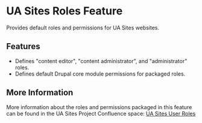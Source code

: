 # UA Sites Roles Feature

Provides default roles and permissions for UA Sites websites.

## Features

- Defines "content editor", "content administrator", and "administrator" roles.
- Defines default Drupal core module permissions for packaged roles.

## More Information

More information about the roles and permissions packaged in this feature can be found in the UA Sites Project Confluence space:
[UA Sites User Roles](https://confluence.arizona.edu/display/UITSWeb/UA+Sites+User+Roles)
